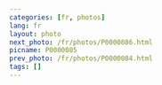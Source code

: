```yaml
---
categories: [fr, photos]
lang: fr
layout: photo
next_photo: /fr/photos/P0000086.html
picname: P0000085
prev_photo: /fr/photos/P0000084.html
tags: []
---
```


